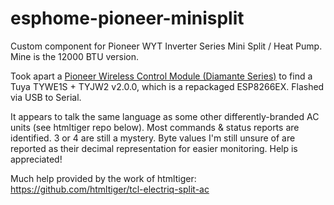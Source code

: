 # esphome-pioneer-minisplit
Custom component for Pioneer WYT Inverter Series Mini Split / Heat Pump. Mine is the 12000 BTU version.

Took apart a [Pioneer Wireless Control Module (Diamante Series)](https://www.pioneerminisplit.com/products/wireless-internet-access-control-module-for-pioneer-diamante-series-systems) to find a Tuya TYWE1S + TYJW2 v2.0.0, which is a repackaged ESP8266EX. Flashed via USB to Serial.

It appears to talk the same language as some other differently-branded AC units (see htmltiger repo below). Most commands & status reports are identified. 3 or 4 are still a mystery. Byte values I'm still unsure of are reported as their decimal representation for easier monitoring. Help is appreciated!

Much help provided by the work of htmltiger:
https://github.com/htmltiger/tcl-electriq-split-ac
